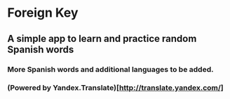 # Foreign Key
## A simple app to learn and practice random Spanish words
### More Spanish words and additional languages to be added.

### (Powered by Yandex.Translate)[http://translate.yandex.com/]
